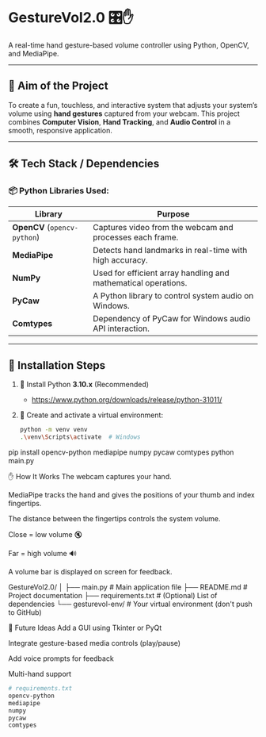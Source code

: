 # GestureVol2.0 🎛️✋

A real-time hand gesture-based volume controller using Python, OpenCV, and MediaPipe.

---

## 🎯 Aim of the Project

To create a fun, touchless, and interactive system that adjusts your system’s volume using **hand gestures** captured from your webcam. This project combines **Computer Vision**, **Hand Tracking**, and **Audio Control** in a smooth, responsive application.

---

## 🛠️ Tech Stack / Dependencies

### 📦 Python Libraries Used:

| Library       | Purpose |
|---------------|---------|
| **OpenCV** (`opencv-python`) | Captures video from the webcam and processes each frame. |
| **MediaPipe** | Detects hand landmarks in real-time with high accuracy. |
| **NumPy** | Used for efficient array handling and mathematical operations. |
| **PyCaw** | A Python library to control system audio on Windows. |
| **Comtypes** | Dependency of PyCaw for Windows audio API interaction. |

---

## 🧩 Installation Steps

1. 🔁 Install Python **3.10.x** (Recommended)
   - https://www.python.org/downloads/release/python-31011/

2. 🐍 Create and activate a virtual environment:
   ```bash
   python -m venv venv
   .\venv\Scripts\activate  # Windows

pip install opencv-python mediapipe numpy pycaw comtypes
python main.py

✋ How It Works
The webcam captures your hand.

MediaPipe tracks the hand and gives the positions of your thumb and index fingertips.

The distance between the fingertips controls the system volume.

Close = low volume 🔇

Far = high volume 🔊

A volume bar is displayed on screen for feedback.

GestureVol2.0/
│
├── main.py           # Main application file
├── README.md         # Project documentation
├── requirements.txt  # (Optional) List of dependencies
└── gesturevol-env/   # Your virtual environment (don't push to GitHub)

🤖 Future Ideas
Add a GUI using Tkinter or PyQt

Integrate gesture-based media controls (play/pause)

Add voice prompts for feedback

Multi-hand support

```bash
# requirements.txt
opencv-python
mediapipe
numpy
pycaw
comtypes

